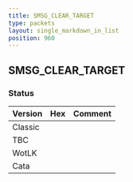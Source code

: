 ```yaml
---
title: SMSG_CLEAR_TARGET
type: packets
layout: single_markdown_in_list
position: 960
---
```


## SMSG_CLEAR_TARGET

### Status

Version | Hex | Comment
---------- | ---------- | ---------- 
Classic |  |  
TBC |  |  
WotLK |  |  
Cata |  |  
